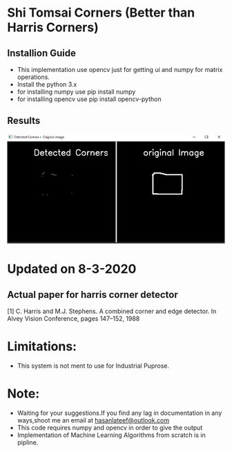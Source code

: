 # Shi Tomsai Corners (Better than Harris Corners)
## Installion Guide
* This implementation use opencv just for getting ui and numpy for matrix operations.
* Install the python 3.x
* for installing numpy use pip install numpy
* for installing opencv use pip install opencv-python


## Results

![](https://github.com/hasanlatif/Snapchat-like-Filters-python/blob/master/Readme_pics/shi-tomsai-corners.PNG)



# Updated on 8-3-2020

## Actual paper for harris corner detector
[1] C. Harris and M.J. Stephens. A combined corner and edge detector. In Alvey Vision Conference, pages 147–152, 1988




# Limitations: 
* This  system is not ment to use for Industrial Puprose.
# Note:
  * Waiting for your suggestions.If you find any lag in documentation in any ways,shoot me an email at hasanlateef@outlook.com
  * This code requires numpy and opencv in order to give the output
  * Implementation of Machine Learning Algorithms from scratch is in pipline.




